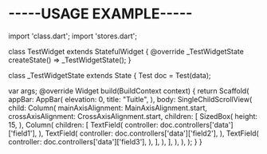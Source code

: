 # -----USAGE EXAMPLE-----

import 'class.dart';
import 'stores.dart';

class TestWidget extends StatefulWidget {
  @override
  _TestWidgetState createState() => _TestWidgetState();
}

class _TestWidgetState extends State<TestWidget> {
  Test doc = Test(data);

  var args;
  @override
  Widget build(BuildContext context) {
    return Scaffold(
      appBar: AppBar(
        elevation: 0,
        title: "Tuitle",
      ),
      body: SingleChildScrollView(
        child: Column(
          mainAxisAlignment: MainAxisAlignment.start,
          crossAxisAlignment: CrossAxisAlignment.start,
          children: [
            SizedBox(
              height: 15,
            ),
            Column(
              children: [
                TextField(
                  controller: doc.controllers['data']['field1'],
                ),
                TextField(
                  controller: doc.controllers['data']['field2'],
                ),
                TextField(
                  controller: doc.controllers['data']['field3'],
                ),
              ],
            ),
          ],
        ),
      ),
    );
  }
}
